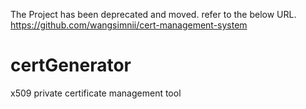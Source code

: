 The Project has been deprecated and moved. refer to the below URL.
https://github.com/wangsimnii/cert-management-system

# certGenerator
x509 private certificate management tool

